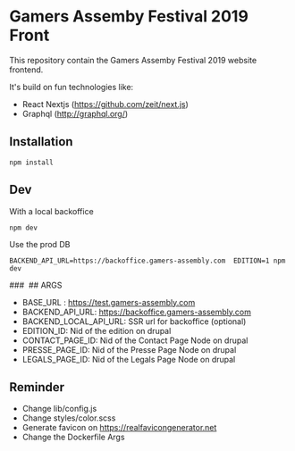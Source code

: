 # Gamers Assemby Festival 2019 Front
This repository contain the  Gamers Assemby Festival 2019 website frontend.

It's build on fun technologies like:
- React Nextjs (https://github.com/zeit/next.js)
- Graphql (http://graphql.org/)

## Installation
```
npm install 
```

## Dev
With a local backoffice  
```
npm dev
```
Use the prod DB
```
BACKEND_API_URL=https://backoffice.gamers-assembly.com  EDITION=1 npm dev
```
### 
## ARGS
- BASE_URL : https://test.gamers-assembly.com 
- BACKEND_API_URL: https://backoffice.gamers-assembly.com
- BACKEND_LOCAL_API_URL: SSR url for backoffice (optional)
- EDITION_ID: Nid of the edition on drupal 
- CONTACT_PAGE_ID: Nid of the Contact Page Node on drupal
- PRESSE_PAGE_ID: Nid of the Presse Page Node on drupal
- LEGALS_PAGE_ID: Nid of the Legals Page Node on drupal


## Reminder
- Change lib/config.js
- Change styles/color.scss
- Generate favicon on https://realfavicongenerator.net 
- Change the Dockerfile Args